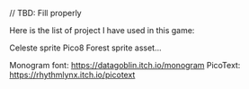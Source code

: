// TBD: Fill properly

Here is the list of project I have used in this game:

Celeste sprite
Pico8 Forest
sprite asset...

Monogram font:
https://datagoblin.itch.io/monogram
PicoText:
https://rhythmlynx.itch.io/picotext
